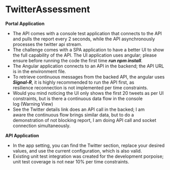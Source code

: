 
# TwitterAssessment

**Portal Application**
 - The API comes with a console test application that connects to the API and pulls the report every 2 seconds, 
   while the API asynchronously processes the twitter api stream.
 - The challenge comes with a SPA application to have a better UI to show the full capability of the API. 
   The UI application uses angular; please ensure before running the code the first time ***run npm install***.
 - The Angular application connects to an API in the backend; the API
   URL is in the environment file.
 - To retrieve continuous messages from the backed API, the angular uses ***Signal-R***, it is highly recommended to run the API first, as   
   resilience reconnection is not implemented per time constraints.
 - Would you mind noticing the UI only shows the first 20 tweets as per 
   UI constraints, but is there a continuous data flow in the console   
   log (Warning View)
 - See the Twitter details link does an API call in the backed; I am   
   aware the continuous flow brings similar data, but to do a   
   demonstration of not blocking report, I am doing API call and socket 
   connection simultaneously.

**API Application**

 - In the app setting, you can find the Twitter section, replace your
   desired values, and use the current configuration, which is also valid.
 - Existing unit test integration was created for the development
   porpoise; unit test coverage is not near 10% per time constraints.
